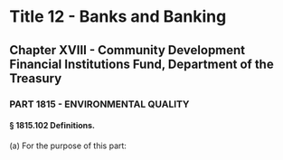 
# Title 12 - Banks and Banking
## Chapter XVIII - Community Development Financial Institutions Fund, Department of the Treasury
### PART 1815 - ENVIRONMENTAL QUALITY
#### § 1815.102 Definitions.

(a) For the purpose of this part:

